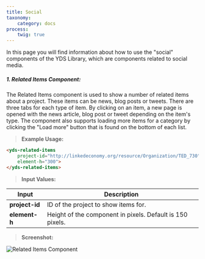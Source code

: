```yaml
---
title: Social
taxonomy:
    category: docs
process:
	twig: true
---
```


In this page you will find information about how to use the "social" components of the YDS Library, which are components related to social media.

##### 1. Related Items Component:

The Related Items component is used to show a number of related items about a project. These items can be news, blog posts or tweets. There are three tabs for each type of item. By clicking on an item, a new page is opened with the news article, blog post or tweet depending on the item's type. The component also supports loading more items for a category by clicking the "Load more" button that is found on the bottom of each list.

> **Example Usage:**

```html
<yds-related-items
	project-id="http://linkedeconomy.org/resource/Organization/TED_730"
	element-h="300">
</yds-related-items>
```

> **Input Values:**

| Input  | Description |
| ------ | ----------- |
| **project-id** | ID of the project to show items for. |
| **element-h** | Height of the component in pixels. Default is 150 pixels. |


> **Screenshot:**

![Related Items Component](/user/images/related_items.jpg)
